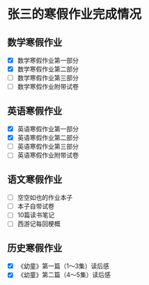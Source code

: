 # 张三的寒假作业完成情况
## 数学寒假作业
- [x] 数学寒假作业第一部分
- [x] 数学寒假作业第二部分
- [ ] 数学寒假作业第三部分
- [ ] 数学寒假作业附带试卷
## 英语寒假作业
- [x] 英语寒假作业第一部分
- [x] 英语寒假作业第二部分
- [ ] 英语寒假作业第三部分
- [ ] 英语寒假作业附带试卷
## 语文寒假作业
- [ ] 空空如也的作业本子
- [ ] 本子自带试卷
- [ ] 10篇读书笔记
- [ ] 西游记每回梗概
## 历史寒假作业
- [x] 《幼童》第一篇（1～3集）读后感
- [x] 《幼童》第二篇（4～5集）读后感
